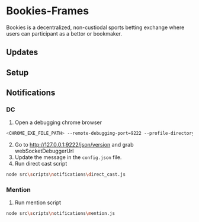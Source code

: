 # Bookies-Frames
Bookies is a decentralized, non-custiodal sports betting exchange where users can participant as a bettor or bookmaker. 

## Updates 

## Setup


## Notifications 

### DC
1. Open a debugging chrome browser
```sh
<CHROME_EXE_FILE_PATH> --remote-debugging-port=9222 --profile-directory=<CHROME_PROFILE>
```
2. Go to http://127.0.0.1:9222/json/version and grab webSocketDebuggerUrl
3. Update the message in the `config.json` file.
4. Run direct cast script
```sh
node src\scripts\notifications\direct_cast.js
```

###  Mention
1. Run mention script
```sh
node src\scripts\notifications\mention.js
```